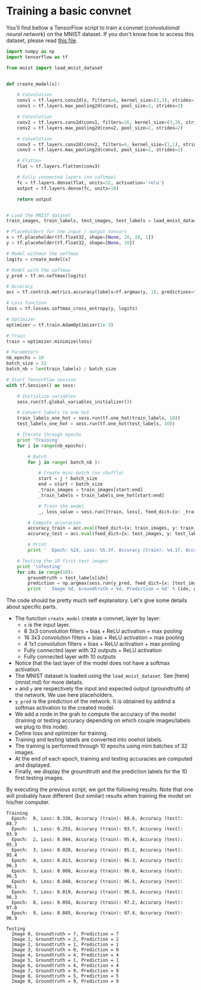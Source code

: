 # Training a basic convnet

You'll find bellow a TensorFlow script to train a convnet (_convolutional neural network_) on the MNIST dataset. If you don't know how to access this dataset, please read [this file](mnist.md).

```python
import numpy as np
import tensorflow as tf

from mnist import load_mnist_dataset


def create_model(x):

    # Convolution
    conv1 = tf.layers.conv2d(x, filters=8, kernel_size=(3,3), strides=1, padding='same', activation='relu')
    conv1 = tf.layers.max_pooling2d(conv1, pool_size=2, strides=2)

    # Convolution
    conv2 = tf.layers.conv2d(conv1, filters=16, kernel_size=(3,3), strides=1, padding='same', activation='relu')
    conv2 = tf.layers.max_pooling2d(conv2, pool_size=2, strides=2)

    # Convolution
    conv3 = tf.layers.conv2d(conv2, filters=4, kernel_size=(1,1), strides=1, padding='same', activation='relu')
    conv3 = tf.layers.max_pooling2d(conv3, pool_size=2, strides=2)

    # Flatten
    flat = tf.layers.flatten(conv3)

    # Fully connected layers (no softmax)
    fc = tf.layers.dense(flat, units=32, activation='relu')
    output = tf.layers.dense(fc, units=10)

    return output


# Load the MNIST dataset
train_images, train_labels, test_images, test_labels = load_mnist_dataset()

# Placeholders for the input / output tensors
x = tf.placeholder(tf.float32, shape=[None, 28, 28, 1])
y = tf.placeholder(tf.float32, shape=[None, 10])

# Model without the softmax
logits = create_model(x)

# Model with the softmax
y_pred = tf.nn.softmax(logits)

# Accuracy
acc = tf.contrib.metrics.accuracy(labels=tf.argmax(y, 1), predictions=tf.argmax(y_pred,1), name='myAccuracy')

# Loss function
loss = tf.losses.softmax_cross_entropy(y, logits)

# Optimizer
optimizer = tf.train.AdamOptimizer(1e-3)

# Train
train = optimizer.minimize(loss)

# Parameters
nb_epochs = 10
batch_size = 32     
batch_nb = len(train_labels) / batch_size

# Start TensorFlow session
with tf.Session() as sess:

    # Initialize variables
    sess.run(tf.global_variables_initializer())

    # Convert labels to one hot
    train_labels_one_hot = sess.run(tf.one_hot(train_labels, 10))
    test_labels_one_hot = sess.run(tf.one_hot(test_labels, 10))

    # Iterate through epochs
    print 'Training'
    for i in range(nb_epochs):

        # Batch
        for j in range( batch_nb ):

            # Create mini-batch (no shuffle)
            start = j * batch_size
            end = start + batch_size
            _train_images = train_images[start:end]
            _train_labels = train_labels_one_hot[start:end]

            # Train the model
            _, loss_value = sess.run([train, loss], feed_dict={x: _train_images, y: _train_labels})

        # Compute accuracies
        accuracy_train = acc.eval(feed_dict={x: train_images, y: train_labels_one_hot})
        accuracy_test = acc.eval(feed_dict={x: test_images, y: test_labels_one_hot})

        # Print
        print '  Epoch: %2d, Loss: %5.3f, Accuracy (train): %4.1f, Accuracy (test): %4.1f' % (i, loss_value, 100*accuracy_train, 100*accuracy_test)

    # Testing the 10 first test images
    print '\nTesting'
    for idx in range(10):
        groundtruth = test_labels[idx]
        prediction = np.argmax(sess.run(y_pred, feed_dict={x: [test_images[idx]]})[0])
        print '  Image %d, Groundtruth = %d, Prediction = %d' % (idx, groundtruth, prediction)

```

The code should be pretty much self explanatory. Let's give some details about specific parts.

* The function `create_model` create a convnet, layer by layer:
	* `x` is the input layer.
	* 8 3x3 convolution filters + bias + ReLU activation + max pooling
	* 16 3x3 convolution filters + bias + ReLU activation + max pooling
	* 4 1x1 convolution filters + bias + ReLU activation + max pooling
	* Fully connected layer with 32 outputs + ReLU activation
	* Fully connected layer with 10 outputs
* Notice that the last layer of the model does not have a softmax activation.
* The MNIST dataset is loaded using the `load_mnist_dataset`. See [here]
(mnist.md) for more details.
* `x` and `y` are respectively the input and expected output (groundtruth)  of the network. We use here placeholders.
* `y_pred` is the prediction of the network. It is obtained by addind a softmax activation to the created model.
* We add a node in the grah to compute the accuracy of the model (training or testing accuracy depending on which couple images/labels we plug to this node).
* Define loss and optimizer for training.
* Training and testing labels are converted into onehot labels.
* The training is performed through 10 epochs using mini batches of 32 images.
* At the end of each epoch, training and testing accuracies are computed and displayed.
* Finally, we display the groundtruth and the prediction labels for the 10 first testing images.

By executing the previous script, we got the following results. Note that one will probably have different (but similar) results when training the model on his/her computer.

```
Training
  Epoch:  0, Loss: 0.336, Accuracy (train): 88.6, Accuracy (test): 88.7
  Epoch:  1, Loss: 0.255, Accuracy (train): 93.7, Accuracy (test): 93.9
  Epoch:  2, Loss: 0.044, Accuracy (train): 95.4, Accuracy (test): 95.3
  Epoch:  3, Loss: 0.028, Accuracy (train): 95.2, Accuracy (test): 95.4
  Epoch:  4, Loss: 0.013, Accuracy (train): 96.3, Accuracy (test): 96.3
  Epoch:  5, Loss: 0.008, Accuracy (train): 96.6, Accuracy (test): 96.5
  Epoch:  6, Loss: 0.048, Accuracy (train): 96.5, Accuracy (test): 96.1
  Epoch:  7, Loss: 0.019, Accuracy (train): 96.5, Accuracy (test): 96.3
  Epoch:  8, Loss: 0.056, Accuracy (train): 97.2, Accuracy (test): 97.0
  Epoch:  9, Loss: 0.045, Accuracy (train): 97.4, Accuracy (test): 96.9

Testing
  Image 0, Groundtruth = 7, Prediction = 7
  Image 1, Groundtruth = 2, Prediction = 2
  Image 2, Groundtruth = 1, Prediction = 1
  Image 3, Groundtruth = 0, Prediction = 0
  Image 4, Groundtruth = 4, Prediction = 4
  Image 5, Groundtruth = 1, Prediction = 1
  Image 6, Groundtruth = 4, Prediction = 4
  Image 7, Groundtruth = 9, Prediction = 9
  Image 8, Groundtruth = 5, Prediction = 5
  Image 9, Groundtruth = 9, Prediction = 9
  ```